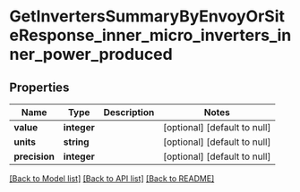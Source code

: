 # GetInvertersSummaryByEnvoyOrSiteResponse_inner_micro_inverters_inner_power_produced

## Properties
Name | Type | Description | Notes
------------ | ------------- | ------------- | -------------
**value** | **integer** |  | [optional] [default to null]
**units** | **string** |  | [optional] [default to null]
**precision** | **integer** |  | [optional] [default to null]

[[Back to Model list]](../README.md#documentation-for-models) [[Back to API list]](../README.md#documentation-for-api-endpoints) [[Back to README]](../README.md)


